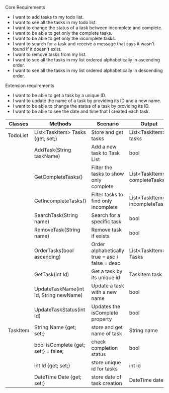 Core Requirements
-  I want to add tasks to my todo list.
- I want to see all the tasks in my todo list.
- I want to change the status of a task between incomplete and complete.
- I want to be able to get only the complete tasks.
- I want to be able to get only the incomplete tasks.
- I want to search for a task and receive a message that says it wasn't found if it doesn't exist.
- I want to remove tasks from my list.
- I want to see all the tasks in my list ordered alphabetically in ascending order.
- I want to see all the tasks in my list ordered alphabetically in descending order.

Extension requirements

- I want to be able to get a task by a unique ID.
- I want to update the name of a task by providing its ID and a new name.
- I want to be able to change the status of a task by providing its ID.
- I want to be able to see the date and time that I created each task.

| Classes  | Methods                                | Scenario                                       | Output                         |
|----------|----------------------------------------|------------------------------------------------|--------------------------------|
| TodoList | List\<TaskItem> Tasks {get; set;}       | Store and get tasks                            | List\<TaskItem> tasks           |
|          | AddTask(String taskName)               | Add a new task to Task List                    | bool                           |
|          | GetCompleteTasks()                     | Filter the tasks to show only complete         | List\<TaskItem> completeTasks   |
|          | GetIncompleteTasks()                   | Filter tasks to find only incomplete           | List\<TaskItem> incompleteTasks |
|          | SearchTask(String name)                | Search for a specific task                     | bool                           |
|          | RemoveTask(String name)                | Remove task if exists                          | bool                           |
|          | OrderTasks(bool ascending)             | Order alphabetically true = asc / false = desc | List\<TaskItem> Tasks           |
|          | GetTask(int Id)                        | Get a task by its unique id                    | TaskItem task                  |
|          | UpdateTaskName(int Id, String newName) | Update a task with a new name                  | bool                           |
|          | UpdateTaskStatus(int Id)               | Updates the isComplete property                | bool                           |
| TaskItem | String Name {get; set;}                | store and get name of task                     | String name                    |
|          | bool isComplete {get; set;} = false;   | check completion status                        | bool                           |
|          | int Id {get; set;}                     | store unique id for tasks                      | int id                         |
|          | DateTime Date {get; set;}              | store date of task creation                    | DateTime date                  |
